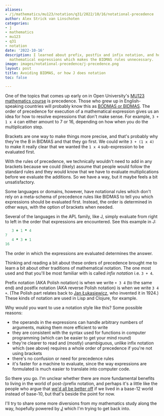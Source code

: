 ```yaml
---
aliases:
- /j/mathematics/mu123/notation/q31/2022/10/16/notational-precedence
author: Alex Strick van Linschoten
categories:
- j
- mathematics
- mu123
- q31
- notation
date: '2022-10-16'
description: I learned about prefix, postfix and infix notation, and how J evaluates
  mathematical expressions which makes the BIDMAS rules unnecessary.
image: images/notational-precedence/j-precedence.png
layout: post
title: Avoiding BIDMAS, or how J does notation
toc: false

---
```


One of the topics that comes up early on in Open University's [MU123 mathematics course](https://www.open.ac.uk/courses/modules/mu123) is precedence. Those who grew up in English-speaking countries will probably know this as [BODMAS or BIDMAS](https://www.bbc.co.uk/bitesize/topics/zxqnsk7/articles/znm8cmn). The order of precedence for execution of a mathematical expression gives us an idea for how to resolve expressions that don't make sense. For example, `3 + 1 x 4` can  either amount to 7 or 16, depending on how when you do the multiplication step.

Brackets are one way to make things more precise, and that's probably why they're the B in BIDMAS and that they go first. We could write `3 + (1 x 4)` to make it really clear that we wanted the `1 x 4` sub-expression to be evaluated first.

With the rules of precedence, we technically wouldn't need to add in any brackets because we could (likely) assume that people would follow the standard rules and they would know that we have to evaluate multiplications before we evaluate the additions. So we have a way, but it maybe feels a bit unsatisfactory.

Some languages or domains, however, have notational rules which don't rely on a meta-schema of precedence rules like BIDMAS to tell you which expressions should be evaluated first. Instead, the order is determined in other ways, with the option of brackets when needed.

Several of the languages in the APL family, like J, simply evaluate from right to left in the order that expressions are encountered. See this example in J:

```j
   3 + 1 * 4
7
   4 * 3 + 1
16
```

The order in which the expressions are evaluated determines the answer.

Thinking and reading a bit about these orders of precedence brought me to learn a bit about other traditions of mathematical notation. The one most used and that you'll be most familiar with is called *infix notation* i.e. `3 + 4`.

Prefix notation (AKA Polish notation) is when we write `+ 3 4` (to the same end) and postfix notation (AKA reverse Polish notation) is when we write `3 4 +`. (The Polish part relates back to [Jan Łukasiewicz](https://en.wikipedia.org/wiki/Jan_Łukasiewicz), who invented it in 1924.) These kinds of notation are used in Lisp and Clojure, for example.

Why would you want to use a notation style like this? Some possible reasons:

- the operands in the expressions can handle arbitrary numbers of arguments, making them more efficient to write
- they are consistent with the syntax used for functions in computer programming (which can be easier to get your mind round)
- they're clearer to read and (mostly) unambiguous, unlike infix notation which (see above) requires a whole order of precedence if you're not using brackets
- there's no confusion or need for precedence rules
- it's faster for a machine to evaluate, since the way expressions are formulated is much easier to translate into computer code.

So there you go. I'm unclear whether there are more fundamental benefits to living in the world of post-/prefix notation, and perhaps it's a little like the people who argue that [we'd all be better off](https://gizmodo.com/why-we-should-switch-to-a-base-12-counting-system-5977095) if we lived in a base-12 world instead of base-10, but that's beside the point for now.

I'll try to share some more diversions from my mathematics study along the way, hopefully powered by [J](https://www.jsoftware.com) which I'm trying to get back into.